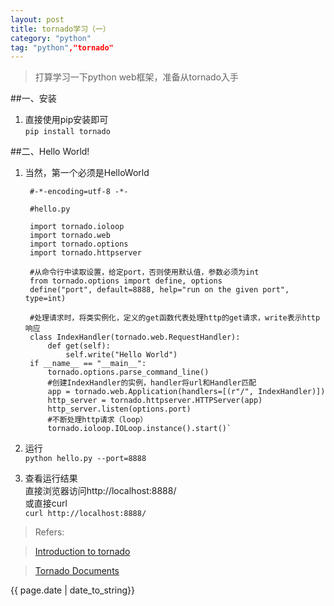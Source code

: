 ```yaml
---
layout: post
title: tornado学习（一）
category: "python"
tag: "python","tornado"
---
```


>打算学习一下python web框架，准备从tornado入手


##一、安装

1. 直接使用pip安装即可  
`pip install tornado`



##二、Hello World!

1. 当然，第一个必须是HelloWorld      
		
		#-*-encoding=utf-8 -*- 
		
		#hello.py
		 
		import tornado.ioloop   
		import tornado.web   
		import tornado.options 
		import tornado.httpserver       
		
		#从命令行中读取设置，给定port，否则使用默认值，参数必须为int  
		from tornado.options import define, options
		define("port", default=8888, help="run on the given port", type=int)
		
		#处理请求时，将类实例化，定义的get函数代表处理http的get请求，write表示http响应  
		class IndexHandler(tornado.web.RequestHandler):
			def get(self):
        		self.write("Hello World")
		if __name__ == "__main__":
    		tornado.options.parse_command_line()
    		#创建IndexHandler的实例，handler将url和Handler匹配
    		app = tornado.web.Application(handlers=[(r"/", IndexHandler)])
    		http_server = tornado.httpserver.HTTPServer(app)
    		http_server.listen(options.port)
    		#不断处理http请求（loop）
    		tornado.ioloop.IOLoop.instance().start()`
2. 运行  
`python hello.py --port=8888`
3. 查看运行结果    
直接浏览器访问http://localhost:8888/  
或直接curl  
`curl http://localhost:8888/`
			
>Refers:

>[Introduction to tornado](http://docs.pythontab.com/tornado/introduction-to-tornado)

>[Tornado Documents](http://www.tornadoweb.org/en/stable/)

<p>{{ page.date | date_to_string}}</p>